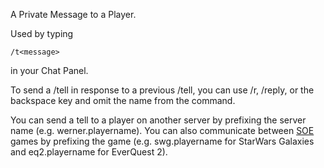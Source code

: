 A Private Message to a Player.

Used by typing

`/t`<playername>`<message>`

in your Chat Panel.

To send a /tell in response to a previous /tell, you can use /r, /reply, or the
backspace key and omit the name from the command.

You can send a tell to a player on another server by prefixing the server name
(e.g. werner.playername). You can also communicate between
[SOE](../etc/Sony_Online_Entertainment.md) games by prefixing the game (e.g.
swg.playername for StarWars Galaxies and eq2.playername for EverQuest 2).
